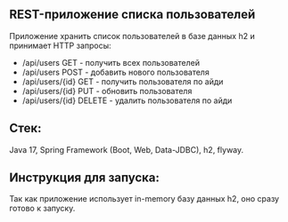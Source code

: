 ## REST-приложение списка пользователей

Приложение хранить список пользователей в базе данных h2 и принимает HTTP запросы:

- /api/users GET - получить всех пользователей
- /api/users POST - добавить нового пользователя
- /api/users/{id} GET - получить пользователя по айди
- /api/users/{id} PUT - обновить пользователя
- /api/users/{id} DELETE - удалить пользователя по айди

## Стек:
Java 17, Spring Framework (Boot, Web, Data-JDBC), h2, flyway.

## Инструкция для запуска:

Так как приложение использует in-memory базу данных h2, оно сразу готово к запуску.
